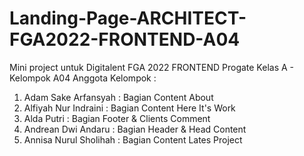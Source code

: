 # Landing-Page-ARCHITECT-FGA2022-FRONTEND-A04
Mini project untuk Digitalent FGA 2022 FRONTEND Progate
Kelas A - Kelompok A04
Anggota Kelompok :
1. Adam Sake Arfansyah    : Bagian Content About
2. Alfiyah Nur Indraini   : Bagian Content Here It's Work
3. Alda Putri             : Bagian Footer & Clients Comment
4. Andrean Dwi Andaru     : Bagian Header & Head Content
5. Annisa Nurul Sholihah  : Bagian Content Lates Project
